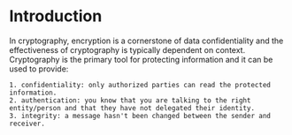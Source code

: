 # Introduction

In cryptography, encryption is a cornerstone of data confidentiality and the effectiveness of cryptography is typically dependent on context. Cryptography is the primary tool for protecting information and it can be used to provide:

    1. confidentiality: only authorized parties can read the protected information. 
    2. authentication: you know that you are talking to the right entity/person and that they have not delegated their identity.
    3. integrity: a message hasn't been changed between the sender and receiver.

